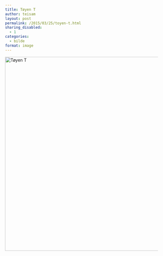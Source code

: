 ```yaml
---
title: Tøyen T
author: teisam
layout: post
permalink: /2015/03/25/toyen-t.html
sharing_disabled:
  - 1
categories:
  - bilde
format: image
---
```

[<img src="/content/11017569_1429736597325395_1577247614_n.jpg" alt="Tøyen T" width="640" height="640" class="aligncenter size-full wp-image-897" />][1]

 [1]: /content/11017569_1429736597325395_1577247614_n.jpg
